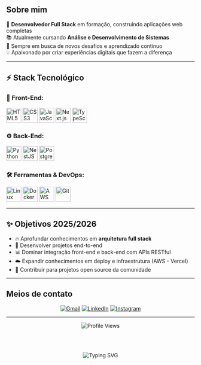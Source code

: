 ##  Sobre mim

🚀 **Desenvolvedor Full Stack** em formação, construindo aplicações web completas  
📚 Atualmente cursando **Análise e Desenvolvimento de Sistemas**  
🎯 Sempre em busca de novos desafios e aprendizado contínuo  
💡 Apaixonado por criar experiências digitais que fazem a diferença  

---

## ⚡ Stack Tecnológico

### 🎨 Front-End:
<p align="left">
    <img src="https://skillicons.dev/icons?i=html" height="40" alt="HTML5" title="HTML5" />
    <img src="https://skillicons.dev/icons?i=css" height="40" alt="CSS3" title="CSS3" />
    <img src="https://skillicons.dev/icons?i=js" height="40" alt="JavaScript" title="JavaScript" />
    <img src="https://skillicons.dev/icons?i=nextjs" height="40" alt="Next.js" title="Next.js" />
    <img src="https://skillicons.dev/icons?i=ts" height="40" alt="TypeScript" title="TypeScript" />
</p>

### ⚙️ Back-End:
<p align="left">
    <img src="https://skillicons.dev/icons?i=py" height="40" alt="Python" title="Python" />
    <img src="https://skillicons.dev/icons?i=nestjs" height="40" alt="NestJS" title="NestJS" />
    <img src="https://skillicons.dev/icons?i=postgresql" height="40" alt="PostgreSQL" title="PostgreSQL" />
</p>

### 🛠️ Ferramentas & DevOps:
<p align="left">
    <img src="https://skillicons.dev/icons?i=linux" height="40" alt="Linux" title="Linux" />
    <img src="https://skillicons.dev/icons?i=docker" height="40" alt="Docker"/>
    <img src="https://skillicons.dev/icons?i=aws" height="40" alt="AWS" title="AWS Services" />
    <img src="https://skillicons.dev/icons?i=git" height="40" alt="Git" title="Git" />
</p>

---

## ✨ Objetivos 2025/2026

- 🔥 Aprofundar conhecimentos em **arquitetura full stack**
- 🚀 Desenvolver projetos end-to-end
- 📊 Dominar integração front-end e back-end com APIs RESTful
- ☁️ Expandir conhecimentos em deploy e infraestrutura (AWS - Vercel)
- 🤝 Contribuir para projetos open source da comunidade

---

## Meios de contato

<div align="center">
  
  [![Gmail](https://img.shields.io/badge/-Gmail-EA4335?style=for-the-badge&logo=gmail&logoColor=white&labelColor=1a1b27)](mailto:Hugo4strong@gmail.com)
  [![LinkedIn](https://img.shields.io/badge/-LinkedIn-0077B5?style=for-the-badge&logo=linkedin&logoColor=white&labelColor=1a1b27)](https://www.linkedin.com/in/victor-hugo-323025158/)
  [![Instagram](https://img.shields.io/badge/-Instagram-E4405F?style=for-the-badge&logo=instagram&logoColor=white&labelColor=1a1b27)](https://www.instagram.com/vick1st/)

</div>

---

<div align="center">
  <img src="https://komarev.com/ghpvc/?username=Victoryusz&color=64ffda&style=for-the-badge&label=Profile+Views" alt="Profile Views" />
  
  <br><br>
  
  <img src="https://readme-typing-svg.herokuapp.com?font=JetBrains+Mono&size=18&duration=3000&pause=1000&color=64FFDA&background=00000000&center=true&vCenter=true&width=600&lines=Full+Stack+Developer+%F0%9F%9A%80;Sempre+aprendendo+algo+novo+%F0%9F%93%9A;Criando+solu%C3%A7%C3%B5es+inovadoras+%F0%9F%92%A1" alt="Typing SVG" />
  
  <br><br>
</div>
